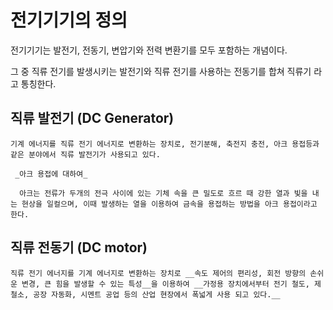 # 전기기기의 정의

전기기기는 발전기, 전동기, 변압기와 전력 변환기를 모두 포함하는 개념이다.

그 중 직류 전기를 발생시키는 발전기와 직류 전기를 사용하는 전동기를 합쳐 직류기 라고 통칭한다.

## 직류 발전기 (DC Generator)
    기계 에너지를 직류 전기 에너지로 변환하는 장치로, 전기분해, 축전지 충전, 아크 용접등과 같은 분야에서 직류 발전기가 사용되고 있다.
     
     _아크 용접에 대하여_

      아크는 전류가 두개의 전극 사이에 있는 기체 속을 큰 밀도로 흐르 때 강한 열과 빛을 내는 현상을 일컬으며, 이때 발생하는 열을 이용하여 금속을 용접하는 방법을 아크 용접이라고 한다.

## 직류 전동기 (DC motor)
    직류 전기 에너지를 기계 에너지로 변환하는 장치로 __속도 제어의 편리성, 회전 방향의 손쉬운 변경, 큰 힘을 발생할 수 있는 특성__을 이용하여 __가정용 장치에서부터 전기 철도, 제철소, 공장 자동화, 시멘트 공업 등의 산업 현장에서 폭넓게 사용 되고 있다.__
